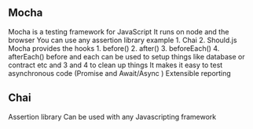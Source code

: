 ## Mocha

Mocha is a testing framework for JavaScript
It runs on node and the browser
You can use any assertion library
    example
            1. Chai
            2. Should.js
Mocha provides the hooks
        1. before()
        2. after()
        3. beforeEach()
        4. afterEach()
    before and each can be used to setup things like database or contract etc and  3 and 4 to clean up things
It makes it easy to test asynchronous code (Promise and Await/Async )
Extensible reporting

## Chai 

Assertion library 
Can be used with any Javascripting framework


